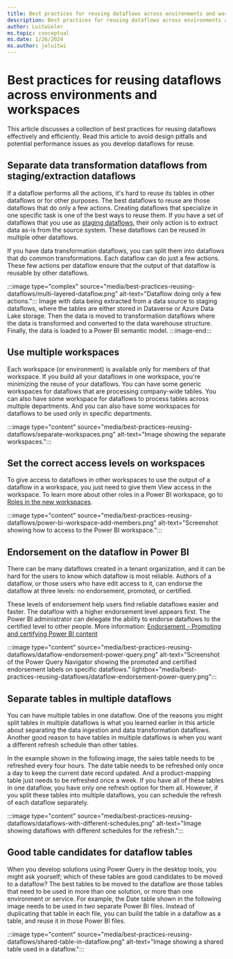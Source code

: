 ```yaml
---
title: Best practices for reusing dataflows across environments and workspaces
description: Best practices for reusing dataflows across environments and workspaces
author: Luitwieler
ms.topic: conceptual
ms.date: 1/26/2024
ms.author: jeluitwi
---
```


# Best practices for reusing dataflows across environments and workspaces

This article discusses a collection of best practices for reusing dataflows effectively and efficiently. Read this article to avoid design pitfalls and potential performance issues as you develop dataflows for reuse.

## Separate data transformation dataflows from staging/extraction dataflows

If a dataflow performs all the actions, it's hard to reuse its tables in other dataflows or for other purposes. The best dataflows to reuse are those dataflows that do only a few actions. Creating dataflows that specialize in one specific task is one of the best ways to reuse them. If you have a set of dataflows that you use as [staging dataflows](best-practices-for-dimensional-model-using-dataflows.md#staging-dataflows), their only action is to extract data as-is from the source system. These dataflows can be reused in multiple other dataflows.

If you have data transformation dataflows, you can split them into dataflows that do common transformations. Each dataflow can do just a few actions. These few actions per dataflow ensure that the output of that dataflow is reusable by other dataflows.

:::image type="complex" source="media/best-practices-reusing-dataflows/multi-layered-dataflow.png" alt-text="Dataflow doing only a few actions.":::
   Image with data being extracted from a data source to staging dataflows, where the tables are either stored in Dataverse or Azure Data Lake storage. Then the data is moved to transformation dataflows where the data is transformed and converted to the data warehouse structure. Finally, the data is loaded to a Power BI semantic model.
:::image-end:::

## Use multiple workspaces

Each workspace (or environment) is available only for members of that workspace. If you build all your dataflows in one workspace, you're minimizing the reuse of your dataflows. You can have some generic workspaces for dataflows that are processing company-wide tables. You can also have some workspace for dataflows to process tables across multiple departments. And you can also have some workspaces for dataflows to be used only in specific departments.

:::image type="content" source="media/best-practices-reusing-dataflows/separate-workspaces.png" alt-text="Image showing the separate workspaces.":::

## Set the correct access levels on workspaces

To give access to dataflows in other workspaces to use the output of a dataflow in a workspace, you just need to give them View access in the workspace. To learn more about other roles in a Power BI workspace, go to [Roles in the new workspaces](/power-bi/collaborate-share/service-roles-new-workspaces).

:::image type="content" source="media/best-practices-reusing-dataflows/power-bi-workspace-add-members.png" alt-text="Screenshot showing how to access to the Power BI workspace.":::

## Endorsement on the dataflow in Power BI

There can be many dataflows created in a tenant organization, and it can be hard for the users to know which dataflow is most reliable. Authors of a dataflow, or those users who have edit access to it, can endorse the dataflow at three levels: no endorsement, promoted, or certified.

These levels of endorsement help users find reliable dataflows easier and faster. The dataflow with a higher endorsement level appears first. The Power BI administrator can delegate the ability to endorse dataflows to the certified level to other people. More information: [Endorsement - Promoting and certifying Power BI content](/power-bi/collaborate-share/service-endorsement-overview)

:::image type="content" source="media/best-practices-reusing-dataflows/dataflow-endorsement-power-query.png" alt-text="Screenshot of the Power Query Navigator showing the promoted and certified endorsement labels on specific dataflows." lightbox="media/best-practices-reusing-dataflows/dataflow-endorsement-power-query.png":::

## Separate tables in multiple dataflows

You can have multiple tables in one dataflow. One of the reasons you might split tables in multiple dataflows is what you learned earlier in this article about separating the data ingestion and data transformation dataflows. Another good reason to have tables in multiple dataflows is when you want a different refresh schedule than other tables.

In the example shown in the following image, the sales table needs to be refreshed every four hours. The date table needs to be refreshed only once a day to keep the current date record updated. And a product-mapping table just needs to be refreshed once a week. If you have all of these tables in one dataflow, you have only one refresh option for them all. However, if you split these tables into multiple dataflows, you can schedule the refresh of each dataflow separately.

:::image type="content" source="media/best-practices-reusing-dataflows/dataflows-with-different-schedules.png" alt-text="Image showing dataflows with different schedules for the refresh.":::

## Good table candidates for dataflow tables

When you develop solutions using Power Query in the desktop tools, you might ask yourself; which of these tables are good candidates to be moved to a dataflow? The best tables to be moved to the dataflow are those tables that need to be used in more than one solution, or more than one environment or service. For example, the Date table shown in the following image needs to be used in two separate Power BI files. Instead of duplicating that table in each file, you can build the table in a dataflow as a table, and reuse it in those Power BI files.

:::image type="content" source="media/best-practices-reusing-dataflows/shared-table-in-dataflow.png" alt-text="Image showing a shared table used in a dataflow.":::
